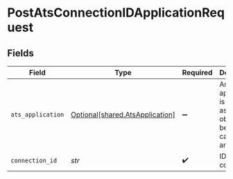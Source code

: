 # PostAtsConnectionIDApplicationRequest


## Fields

| Field                                                                    | Type                                                                     | Required                                                                 | Description                                                              |
| ------------------------------------------------------------------------ | ------------------------------------------------------------------------ | ------------------------------------------------------------------------ | ------------------------------------------------------------------------ |
| `ats_application`                                                        | [Optional[shared.AtsApplication]](../../models/shared/atsapplication.md) | :heavy_minus_sign:                                                       | An application is an association object between a candidate and a job    |
| `connection_id`                                                          | *str*                                                                    | :heavy_check_mark:                                                       | ID of the connection                                                     |